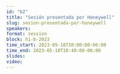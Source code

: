 ```yaml
---
id: "b2"
title: "Sesión presentada por Honeywell"
slug: sesion-presentada-por-honeywell
speakers:
format: session
block: h1-b-2023
time_start: 2023-05-18T10:00:00-06:00
time_end: 2023-05-18T10:40:00-06:00
slides: 
video: 
---
```


